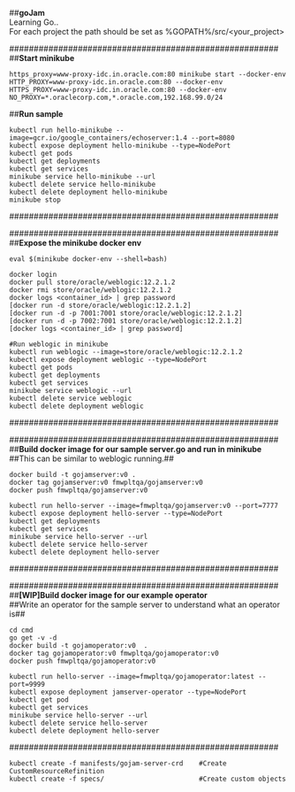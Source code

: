 ##**goJam**  
Learning Go..  
For each project the path should be set as %GOPATH%/src/<your_project>  
  
  
#######################################################  
##**Start minikube**  
```
https_proxy=www-proxy-idc.in.oracle.com:80 minikube start --docker-env HTTP_PROXY=www-proxy-idc.in.oracle.com:80 --docker-env HTTPS_PROXY=www-proxy-idc.in.oracle.com:80 --docker-env NO_PROXY=*.oraclecorp.com,*.oracle.com,192.168.99.0/24
```  

##**Run sample**  
```
kubectl run hello-minikube --image=gcr.io/google_containers/echoserver:1.4 --port=8080  
kubectl expose deployment hello-minikube --type=NodePort  
kubectl get pods  
kubectl get deployments  
kubectl get services  
minikube service hello-minikube --url  
kubectl delete service hello-minikube  
kubectl delete deployment hello-minikube  
minikube stop  
```
#######################################################  
  
  
#######################################################    
##**Expose the minikube docker env**  
```
eval $(minikube docker-env --shell=bash)  
  
docker login    
docker pull store/oracle/weblogic:12.2.1.2    
docker rmi store/oracle/weblogic:12.2.1.2  
docker logs <container_id> | grep password  
[docker run -d store/oracle/weblogic:12.2.1.2]  
[docker run -d -p 7001:7001 store/oracle/weblogic:12.2.1.2]  
[docker run -d -p 7002:7001 store/oracle/weblogic:12.2.1.2]  
[docker logs <container_id> | grep password]  
  
#Run weblogic in minikube  
kubectl run weblogic --image=store/oracle/weblogic:12.2.1.2  
kubectl expose deployment weblogic --type=NodePort  
kubectl get pods  
kubectl get deployments    
kubectl get services  
minikube service weblogic --url  
kubectl delete service weblogic  
kubectl delete deployment weblogic  
```
#######################################################  
  
  
#######################################################  
##**Build docker image for our sample server.go and run in minikube** 
##This can be similar to weblogic running.##  
```
docker build -t gojamserver:v0 .
docker tag gojamserver:v0 fmwpltqa/gojamserver:v0
docker push fmwpltqa/gojamserver:v0

kubectl run hello-server --image=fmwpltqa/gojamserver:v0 --port=7777  
kubectl expose deployment hello-server --type=NodePort  
kubectl get deployments  
kubectl get services  
minikube service hello-server --url  
kubectl delete service hello-server  
kubectl delete deployment hello-server  
```
#######################################################  

#######################################################  
##**[WIP]Build docker image for our example operator**  
##Write an operator for the sample server to understand what an operator is##  
```
cd cmd
go get -v -d
docker build -t gojamoperator:v0  .
docker tag gojamoperator:v0 fmwpltqa/gojamoperator:v0
docker push fmwpltqa/gojamoperator:v0

kubectl run hello-server --image=fmwpltqa/gojamoperator:latest --port=9999
kubectl expose deployment jamserver-operator --type=NodePort  
kubectl get pod  
kubectl get services  
minikube service hello-server --url  
kubectl delete service hello-server  
kubectl delete deployment hello-server  
```
#######################################################


```
kubectl create -f manifests/gojam-server-crd    #Create CustomResourceRefinition
kubectl create -f specs/                        #Create custom objects
```

